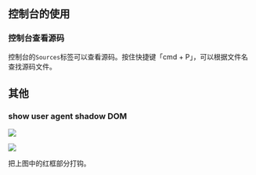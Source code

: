 ## 控制台的使用

### 控制台查看源码

控制台的`Sources`标签可以查看源码。按住快捷键「cmd + P」，可以根据文件名查找源码文件。

## 其他

### show user agent shadow DOM

![](http://img.smyhvae.com/20180206_1610.png)

![](http://img.smyhvae.com/20180206_1616.png)

把上图中的红框部分打钩。





